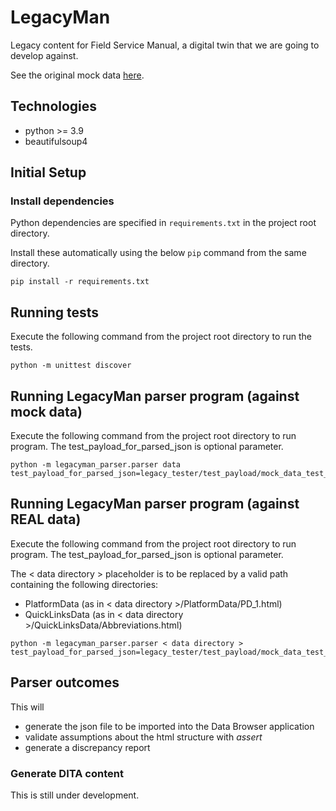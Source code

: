 # LegacyMan

Legacy content for Field Service Manual, a digital twin that we are going to develop against.

See the original mock data [here](https://deepbluecltd.github.io/LegacyMan/data/PlatformData/PD_1.html).

## Technologies

- python >= 3.9
- beautifulsoup4

## Initial Setup

### Install dependencies

Python dependencies are specified in `requirements.txt` in the project root directory.

Install these automatically using the below `pip` command from the same directory.

```
pip install -r requirements.txt
```

## Running tests

Execute the following command from the project root directory to run the tests.

```
python -m unittest discover
```

## Running LegacyMan parser program (against mock data)

Execute the following command from the project root directory to run program. The test_payload_for_parsed_json is optional parameter.

```
python -m legacyman_parser.parser data test_payload_for_parsed_json=legacy_tester/test_payload/mock_data_test_payload.json
```

## Running LegacyMan parser program (against REAL data)

Execute the following command from the project root directory to run program.
The test_payload_for_parsed_json is optional parameter.

The < data directory > placeholder is to be replaced by a valid path containing the following directories:
- PlatformData (as in < data directory >/PlatformData/PD_1.html)
- QuickLinksData (as in < data directory >/QuickLinksData/Abbreviations.html)
```
python -m legacyman_parser.parser < data directory > test_payload_for_parsed_json=legacy_tester/test_payload/mock_data_test_payload.json
```

## Parser outcomes

This will
* generate the json file to be imported into the Data Browser application
* validate assumptions about the html structure with *assert*
* generate a discrepancy report

### Generate DITA content

This is still under development.
